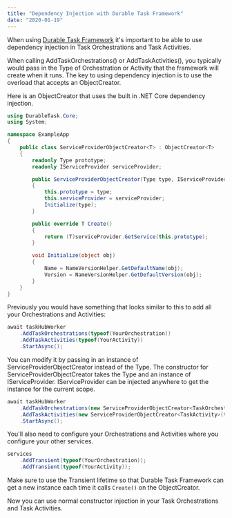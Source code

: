 ```yaml
---
title: "Dependency Injection with Durable Task Framework"
date: "2020-01-19"
---
```


When using [Durable Task Framework](https://github.com/Azure/durabletask) it's important to be able to use dependency injection in Task Orchestrations and Task Activities.

When calling AddTaskOrchestrations() or AddTaskActivities(), you typically would pass in the Type of Orchestration or Activity that the framework will create when it runs. The key to using dependency injection is to use the overload that accepts an ObjectCreator.

Here is an ObjectCreator that uses the built in .NET Core dependency injection.

```csharp
using DurableTask.Core;
using System;

namespace ExampleApp
{
    public class ServiceProviderObjectCreator<T> : ObjectCreator<T>
    {
        readonly Type prototype;
        readonly IServiceProvider serviceProvider;

        public ServiceProviderObjectCreator(Type type, IServiceProvider serviceProvider)
        {
            this.prototype = type;
            this.serviceProvider = serviceProvider;
            Initialize(type);
        }

        public override T Create()
        {
            return (T)serviceProvider.GetService(this.prototype);
        }

        void Initialize(object obj)
        {
            Name = NameVersionHelper.GetDefaultName(obj);
            Version = NameVersionHelper.GetDefaultVersion(obj);
        }
    }
}
```

Previously you would have something that looks similar to this to add all your Orchestrations and Activities:

```csharp
await taskHubWorker
    .AddTaskOrchestrations(typeof(YourOrchestration))
    .AddTaskActivities(typeof(YourActivity))
    .StartAsync();
```

You can modify it by passing in an instance of ServiceProviderObjectCreator instead of the Type. The constructor for ServiceProviderObjectCreator takes the Type and an instance of IServiceProvider. IServiceProvider can be injected anywhere to get the instance for the current scope.

```csharp
await taskHubWorker
    .AddTaskOrchestrations(new ServiceProviderObjectCreator<TaskOrchestration>(typeof(YourOrchestration), serviceProvider))
    .AddTaskActivities(new ServiceProviderObjectCreator<TaskActivity>(typeof(YourActivity), serviceProvider))
    .StartAsync();
```

You'll also need to configure your Orchestrations and Activities where you configure your other services.

```csharp
services
    .AddTransient(typeof(YourOrchestration));
    .AddTransient(typeof(YourActivity));
```

Make sure to use the Transient lifetime so that Durable Task Framework can get a new instance each time it calls `Create()` on the ObjectCreator.

Now you can use normal constructor injection in your Task Orchestrations and Task Activities.
